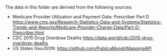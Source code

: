 The data in this folder are derived from the following sources:
- Medicare Provider Utilization and Payment Data: Prescriber Part D https://www.cms.gov/Research-Statistics-Data-and-Systems/Statistics-Trends-and-Reports/Medicare-Provider-Charge-Data/Part-D-Prescriber.html
- CDC 2015 Drug Overdose Deaths https://data.world/cdc/2015-drug-overdose-deaths
- US States GeoJSON: https://github.com/PublicaMundi/MappingAPI
